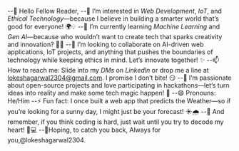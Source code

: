 --👋 Hello Fellow Reader,
--👀 I’m interested in *Web Development*, *IoT*, and *Ethical Technology*—because I believe in building a smarter world that’s good for everyone! 🌍💡
--🌱 I’m currently learning *Machine Learning* and *Gen AI*—because who wouldn’t want to create tech that sparks creativity and innovation? 🎨🤖
--💞️ I’m looking to collaborate on AI-driven web applications, IoT projects, and anything that pushes the boundaries of technology while keeping ethics in mind. Let’s innovate together! ✨
--📫 How to reach me: Slide into my *DMs* on *LinkedIn* or drop me a line at lokeshagarwal2304@gmail.com. I promise I don’t bite! 😏
--🔧 I’m passionate about open-source projects and love participating in hackathons—let’s turn ideas into reality and make some tech magic happen! 🚀
--😄 Pronouns: He/Him
--⚡ Fun fact: I once built a web app that predicts the Weather—so if you’re looking for a sunny day, I might just be your forecast! ☀️🌧️
--💌 And remember, if you think coding is hard, just wait until you try to decode my heart! 💖💻
--🍾Hoping, to catch you back,
Always for you,@lokeshagarwal2304.
